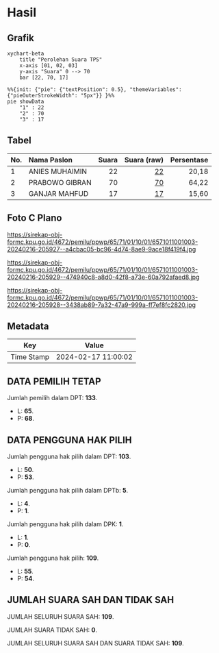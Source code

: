 # Hasil

## Grafik

```mermaid
xychart-beta
    title "Perolehan Suara TPS"
    x-axis [01, 02, 03]
    y-axis "Suara" 0 --> 70
    bar [22, 70, 17]
```

```mermaid
%%{init: {"pie": {"textPosition": 0.5}, "themeVariables": {"pieOuterStrokeWidth": "5px"}} }%%
pie showData
    "1" : 22
    "2" : 70
    "3" : 17
```

## Tabel

| No. | Nama Paslon    | Suara | Suara (raw) | Persentase |
|:--- |:-------------- | -----:| -----------:| ----------:|
| 1   | ANIES MUHAIMIN | 22    | [22][p-1]   | 20,18      |
| 2   | PRABOWO GIBRAN | 70    | [70][p-2]   | 64,22      |
| 3   | GANJAR MAHFUD  | 17    | [17][p-3]   | 15,60      |


[p-1]: https://github.com/gigit-pemilu/pemilu-2024-65-kalimantan-utara/blob/main/pilpres/hitung-suara/sub/65-kalimantan-utara/sub/71-kota-tarakan/sub/01-tarakan-barat/sub/1001-karang-anyar/sub/003-tps/sub/paslon-1.txt
[p-2]: https://github.com/gigit-pemilu/pemilu-2024-65-kalimantan-utara/blob/main/pilpres/hitung-suara/sub/65-kalimantan-utara/sub/71-kota-tarakan/sub/01-tarakan-barat/sub/1001-karang-anyar/sub/003-tps/sub/paslon-2.txt
[p-3]: https://github.com/gigit-pemilu/pemilu-2024-65-kalimantan-utara/blob/main/pilpres/hitung-suara/sub/65-kalimantan-utara/sub/71-kota-tarakan/sub/01-tarakan-barat/sub/1001-karang-anyar/sub/003-tps/sub/paslon-3.txt

## Foto C Plano

https://sirekap-obj-formc.kpu.go.id/4672/pemilu/ppwp/65/71/01/10/01/6571011001003-20240216-205927--a4cbac05-bc96-4d74-8ae9-9ace18f419f4.jpg

https://sirekap-obj-formc.kpu.go.id/4672/pemilu/ppwp/65/71/01/10/01/6571011001003-20240216-205929--474940c8-a8d0-42f8-a73e-60a792afaed8.jpg

https://sirekap-obj-formc.kpu.go.id/4672/pemilu/ppwp/65/71/01/10/01/6571011001003-20240216-205928--3438ab89-7a32-47a9-999a-ff7ef8fc2820.jpg


## Metadata

| Key        | Value               |
| ---------- | ------------------- |
| Time Stamp | 2024-02-17 11:00:02 |


## DATA PEMILIH TETAP

Jumlah pemilih dalam DPT: **133**.
 * L: **65**.
 * P: **68**.

## DATA PENGGUNA HAK PILIH

Jumlah pengguna hak pilih dalam DPT: **103**.
 * L: **50**.
 * P: **53**.

Jumlah pengguna hak pilih dalam DPTb: **5**.
 * L: **4**.
 * P: **1**.

Jumlah pengguna hak pilih dalam DPK: **1**.
 * L: **1**.
 * P: **0**.

Jumlah pengguna hak pilih: **109**.
 * L: **55**.
 * P: **54**.

## JUMLAH SUARA SAH DAN TIDAK SAH

JUMLAH SELURUH SUARA SAH: **109**.

JUMLAH SUARA TIDAK SAH: **0**.

JUMLAH SELURUH SUARA SAH DAN SUARA TIDAK SAH: **109**.


